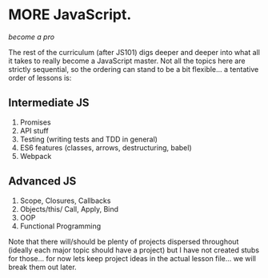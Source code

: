 # MORE JavaScript.
_become a pro_

The rest of the curriculum (after JS101) digs deeper and deeper into what all it takes to really become a JavaScript master.  Not all the topics here are strictly sequential, so the ordering can stand to be a bit flexible... a tentative order of lessons is:

## Intermediate JS
1. Promises
1. API stuff
1. Testing (writing tests and TDD in general)
1. ES6 features (classes, arrows, destructuring, babel)
1. Webpack

## Advanced JS
1. Scope, Closures, Callbacks
1. Objects/this/ Call, Apply, Bind
1. OOP
1. Functional Programming

Note that there will/should be plenty of projects dispersed throughout (ideally each major topic should have a project) but I have not created stubs for those... for now lets keep project ideas in the actual lesson file... we will break them out later.